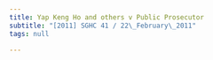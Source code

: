 ```yaml
---
title: Yap Keng Ho and others v Public Prosecutor
subtitle: "[2011] SGHC 41 / 22\_February\_2011"
tags: null

---
```


